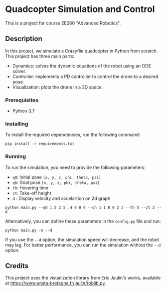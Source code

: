 # Quadcopter Simulation and Control
This is a project for course EE260 "Advanced Robotics".

## Description
In this project, we simulate a Crazyflie quadcopter in Python from scratch. This project has three main parts:
- Dynamics: solves the dynamic equations of the robot using an ODE solver.
- Controller: implements a PD controller to control the drone to a desired pose.
- Visualization: plots the drone in a 3D space.

### Prerequisites
- Python 3.7

### Installing
To install the required dependencies, run the following command:

```
pip install -r requirements.txt
```

### Running
To run the simulation, you need to provide the following parameters:
- `q0`: Initial pose `[x, y, z, phi, theta, psi]`
- `qh`: Goal pose `[x, y, z, phi, theta, psi]`
- `th`: Hovering time
- `zt`: Take-off height
- `d` : Display velocity and accelartion on 2d graph

```
python main.py --q0 1.5 2.5 .4 0 0 0 --qh 1 1 0 0 2 3 --th 5 --zt 2 --d
```
Alternatively, you can define these parameters in the `config.py` file and run:
```
python main.py -n --d
```
If you use the `--d` option, the simulation speed will decrease, and the robot may lag. For better performance, you can run the simulation without the `--d` option.

## Credits
This project uses the visualization library from Eric Jaulin's works, available at https://www.ensta-bretagne.fr/jaulin/roblib.py.